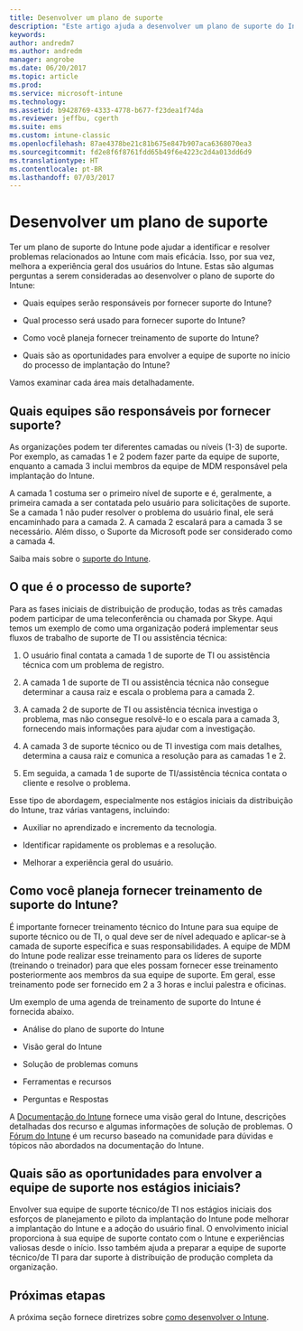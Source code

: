 ```yaml
---
title: Desenvolver um plano de suporte
description: "Este artigo ajuda a desenvolver um plano de suporte do Intune para uma implantação do Microsoft Intune."
keywords: 
author: andredm7
ms.author: andredm
manager: angrobe
ms.date: 06/20/2017
ms.topic: article
ms.prod: 
ms.service: microsoft-intune
ms.technology: 
ms.assetid: b9428769-4333-4778-b677-f23dea1f74da
ms.reviewer: jeffbu, cgerth
ms.suite: ems
ms.custom: intune-classic
ms.openlocfilehash: 87ae4378be21c81b675e847b907aca6368070ea3
ms.sourcegitcommit: fd2e8f6f8761fdd65b49f6e4223c2d4a013dd6d9
ms.translationtype: HT
ms.contentlocale: pt-BR
ms.lasthandoff: 07/03/2017
---
```

# Desenvolver um plano de suporte
<a id="develop-a-support-plan" class="xliff"></a>

Ter um plano de suporte do Intune pode ajudar a identificar e resolver problemas relacionados ao Intune com mais eficácia. Isso, por sua vez, melhora a experiência geral dos usuários do Intune. Estas são algumas perguntas a serem consideradas ao desenvolver o plano de suporte do Intune:

-   Quais equipes serão responsáveis por fornecer suporte do Intune?

-   Qual processo será usado para fornecer suporte do Intune?

-   Como você planeja fornecer treinamento de suporte do Intune?

-   Quais são as oportunidades para envolver a equipe de suporte no início do processo de implantação do Intune?

Vamos examinar cada área mais detalhadamente.

## Quais equipes são responsáveis por fornecer suporte?
<a id="which-teams-are-responsible-for-providing-support" class="xliff"></a>

As organizações podem ter diferentes camadas ou níveis (1-3) de suporte. Por exemplo, as camadas 1 e 2 podem fazer parte da equipe de suporte, enquanto a camada 3 inclui membros da equipe de MDM responsável pela implantação do Intune.

A camada 1 costuma ser o primeiro nível de suporte e é, geralmente, a primeira camada a ser contatada pelo usuário para solicitações de suporte. Se a camada 1 não puder resolver o problema do usuário final, ele será encaminhado para a camada 2. A camada 2 escalará para a camada 3 se necessário. Além disso, o Suporte da Microsoft pode ser considerado como a camada 4.

Saiba mais sobre o [suporte do Intune](/intune/get-support).

## O que é o processo de suporte?
<a id="what-is-the-support-process" class="xliff"></a>

Para as fases iniciais de distribuição de produção, todas as três camadas podem participar de uma teleconferência ou chamada por Skype. Aqui temos um exemplo de como uma organização poderá implementar seus fluxos de trabalho de suporte de TI ou assistência técnica:

1.  O usuário final contata a camada 1 de suporte de TI ou assistência técnica com um problema de registro.

2.  A camada 1 de suporte de TI ou assistência técnica não consegue determinar a causa raiz e escala o problema para a camada 2.

3.  A camada 2 de suporte de TI ou assistência técnica investiga o problema, mas não consegue resolvê-lo e o escala para a camada 3, fornecendo mais informações para ajudar com a investigação.

4.  A camada 3 de suporte técnico ou de TI investiga com mais detalhes, determina a causa raiz e comunica a resolução para as camadas 1 e 2.

5.  Em seguida, a camada 1 de suporte de TI/assistência técnica contata o cliente e resolve o problema.

Esse tipo de abordagem, especialmente nos estágios iniciais da distribuição do Intune, traz várias vantagens, incluindo:

-   Auxiliar no aprendizado e incremento da tecnologia.

-   Identificar rapidamente os problemas e a resolução.

-   Melhorar a experiência geral do usuário.

## Como você planeja fornecer treinamento de suporte do Intune?
<a id="how-you-plan-to-provide-intune-support-training" class="xliff"></a>

É importante fornecer treinamento técnico do Intune para sua equipe de suporte técnico ou de TI, o qual deve ser de nível adequado e aplicar-se à camada de suporte específica e suas responsabilidades. A equipe de MDM do Intune pode realizar esse treinamento para os líderes de suporte (treinando o treinador) para que eles possam fornecer esse treinamento posteriormente aos membros da sua equipe de suporte. Em geral, esse treinamento pode ser fornecido em 2 a 3 horas e inclui palestra e oficinas.

Um exemplo de uma agenda de treinamento de suporte do Intune é fornecida abaixo.

-   Análise do plano de suporte do Intune

-   Visão geral do Intune

-   Solução de problemas comuns

-   Ferramentas e recursos

-   Perguntas e Respostas

A [Documentação do Intune](https://docs.microsoft.com/intune/) fornece uma visão geral do Intune, descrições detalhadas dos recurso e algumas informações de solução de problemas. O [Fórum do Intune](https://social.technet.microsoft.com/Forums/en-US/home) é um recurso baseado na comunidade para dúvidas e tópicos não abordados na documentação do Intune.

## Quais são as oportunidades para envolver a equipe de suporte nos estágios iniciais?
<a id="what-opportunities-are-there-to-involve-the-support-team-earlier" class="xliff"></a>

Envolver sua equipe de suporte técnico/de TI nos estágios iniciais dos esforços de planejamento e piloto da implantação do Intune pode melhorar a implantação do Intune e a adoção do usuário final. O envolvimento inicial proporciona à sua equipe de suporte contato com o Intune e experiências valiosas desde o início. Isso também ajuda a preparar a equipe de suporte técnico/de TI para dar suporte à distribuição de produção completa da organização.

## Próximas etapas
<a id="next-step" class="xliff"></a>

A próxima seção fornece diretrizes sobre [como desenvolver o Intune](planning-guide-design.md).
